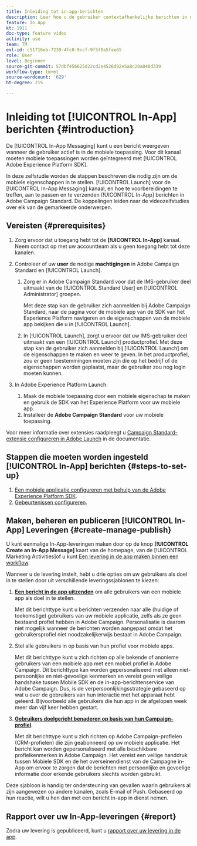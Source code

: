 ```yaml
---
title: Inleiding tot in-app-berichten
description: Leer hoe u de gebruiker contextafhankelijke berichten in de app kunt presenteren als reactie op het realtime gedrag van de klant in de mobiele toepassing.
feature: In App
kt: 1911
doc-type: feature video
activity: use
team: TM
exl-id: c51716eb-7239-4fc0-9ccf-9f5f0a5fae65
role: User
level: Beginner
source-git-commit: 57dbf456625d22cd2e4526d92e5a8c20a048d339
workflow-type: tm+mt
source-wordcount: '629'
ht-degree: 21%

---
```


# Inleiding tot [!UICONTROL In-App] berichten {#introduction}

De [!UICONTROL In-App Messaging] kunt u een bericht weergeven wanneer de gebruiker actief is in de mobiele toepassing. Voor dit kanaal moeten mobiele toepassingen worden geïntegreerd met [!UICONTROL Adobe Experience Platform SDK].

In deze zelfstudie worden de stappen beschreven die nodig zijn om de mobiele eigenschappen in te stellen. [!UICONTROL Launch] voor de [!UICONTROL In-App Messaging] kanaal, en hoe te voorbereidingen te treffen, aan te passen en te verzenden [!UICONTROL In-App] berichten in Adobe Campaign Standard. De koppelingen leiden naar de videozelfstudies over elk van de gemarkeerde onderwerpen.

## Vereisten {#prerequisites}

1. Zorg ervoor dat u toegang hebt tot de **[!UICONTROL In-App]** kanaal. Neem contact op met uw accountteam als u geen toegang hebt tot deze kanalen.
1. Controleer of uw **user** de nodige **machtigingen** in Adobe Campaign Standard en [!UICONTROL Launch].

   1. Zorg er in Adobe Campaign Standard voor dat de IMS-gebruiker deel uitmaakt van de [!UICONTROL Standard User] en [!UICONTROL Administrator] groepen.

      Met deze stap kan de gebruiker zich aanmelden bij Adobe Campaign Standard, naar de pagina voor de mobiele app van de SDK van het Experience Platform navigeren en de eigenschappen van de mobiele app bekijken die u in [!UICONTROL Launch].

   1. In [!UICONTROL Launch], zorgt u ervoor dat uw IMS-gebruiker deel uitmaakt van een [!UICONTROL Launch] productprofiel. Met deze stap kan de gebruiker zich aanmelden bij [!UICONTROL Launch] om de eigenschappen te maken en weer te geven. In het productprofiel, zou er geen toestemmingen moeten zijn die op het bedrijf of de eigenschappen worden geplaatst, maar de gebruiker zou nog login moeten kunnen.

1. In Adobe Experience Platform Launch:

   1. Maak de mobiele toepassing door een mobiele eigenschap te maken en gebruik de SDK van het Experience Platform voor uw mobiele app.
   1. Installeer de **Adobe Campaign Standard** voor uw mobiele toepassing.

Voor meer informatie over extensies raadpleegt u [Campaign Standard-extensie configureren in Adobe Launch](https://aep-sdks.gitbook.io/docs/using-mobile-extensions/adobe-campaign-standard) in de documentatie.

## Stappen die moeten worden ingesteld [!UICONTROL In-App] berichten {#steps-to-set-up}

1. [Een mobiele applicatie configureren met behulp van de Adobe Experience Platform SDK](/help/communication-channels/mobile/configure-mobile-apps-using-aep-sdk.md).
1. [Gebeurtenissen configureren](/help/communication-channels/mobile/in-app/configure-events.md).

## Maken, beheren en publiceren [!UICONTROL In-App] Leveringen {#create-manage-publish}

U kunt eenmalige In-App-leveringen maken door op de knop **[!UICONTROL Create an In-App Message]** kaart van de homepage, van de [!UICONTROL Marketing Activities]of u kunt [Een levering in de app maken binnen een workflow](/help/communication-channels/mobile/in-app/in-app-activity.md).

Wanneer u de levering instelt, hebt u drie opties om uw gebruikers als doel in te stellen door uit verschillende leveringssjablonen te kiezen:

1. [**Een bericht in de app uitzenden**](/help/communication-channels/mobile/in-app/broadcast-in-app-message.md) om alle gebruikers van een mobiele app als doel in te stellen.

   Met dit berichttype kunt u berichten verzenden naar alle (huidige of toekomstige) gebruikers van uw mobiele applicatie, zelfs als ze geen bestaand profiel hebben in Adobe Campaign. Personalisatie is daarom niet mogelijk wanneer de berichten worden aangepast omdat het gebruikersprofiel niet noodzakelijkerwijs bestaat in Adobe Campaign.

1. Stel alle gebruikers in op basis van hun profiel voor mobiele apps.

   Met dit berichttype kunt u zich richten op alle bekende of anonieme gebruikers van een mobiele app met een mobiel profiel in Adobe Campaign. Dit berichttype kan worden gepersonaliseerd met alleen niet-persoonlijke en niet-gevoelige kenmerken en vereist geen veilige handshake tussen Mobile SDK en de in-app-berichtenservice van Adobe Campaign. Dus, is de verpersoonlijkingsstrategie gebaseerd op wat u over de gebruikers van hun interactie met het apparaat hebt geleerd. Bijvoorbeeld alle gebruikers die hun app in de afgelopen week meer dan vijf keer hebben gestart.

1. [**Gebruikers doelgericht benaderen op basis van hun Campaign-profiel**](/help/communication-channels/mobile/in-app/target-users-based-on-campaign-profile.md).

   Met dit berichttype kunt u zich richten op Adobe Campaign-profielen (CRM-profielen) die zijn geabonneerd op uw mobiele applicatie. Het bericht kan worden gepersonaliseerd met alle beschikbare profielkenmerken in Adobe Campaign. Het vereist een veilige handdruk tussen Mobiele SDK en de het overseinendienst van de Campagne in-App om ervoor te zorgen dat de berichten met persoonlijke en gevoelige informatie door erkende gebruikers slechts worden gebruikt.

Deze sjabloon is handig ter ondersteuning van gevallen waarin gebruikers al zijn aangewezen op andere kanalen, zoals E-mail of Push. Gebaseerd op hun reactie, wilt u hen dan met een bericht in-app in dienst nemen.

## Rapport over uw In-App-leveringen {#report}

Zodra uw levering is gepubliceerd, kunt u [rapport over uw levering in de app](/help/communication-channels/mobile/in-app/in-app-reporting.md).
